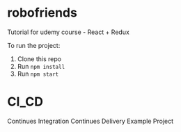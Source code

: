 # robofriends
Tutorial for udemy course - React + Redux

To run the project:

1. Clone this repo
2. Run `npm install`
3. Run `npm start`
# CI_CD
Continues Integration Continues Delivery Example Project
